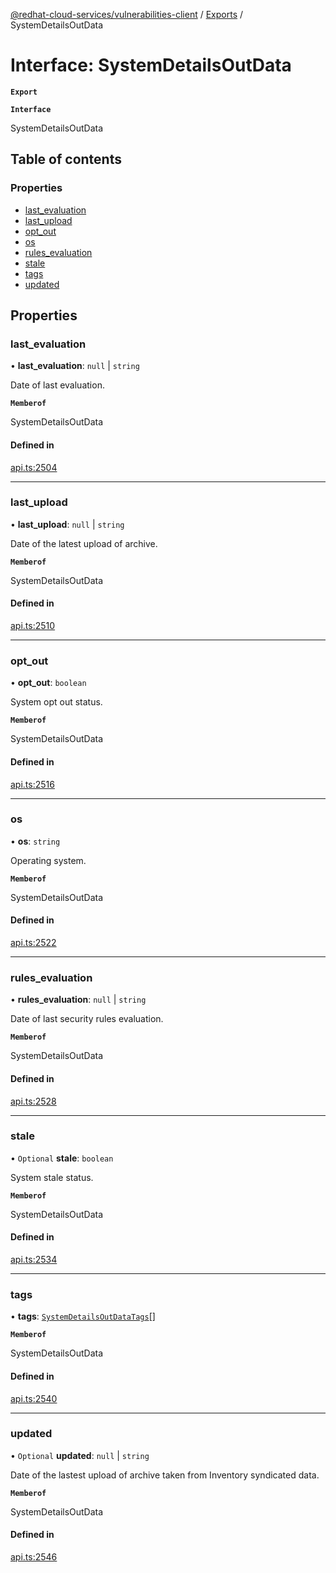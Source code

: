 [@redhat-cloud-services/vulnerabilities-client](../README.md) / [Exports](../modules.md) / SystemDetailsOutData

# Interface: SystemDetailsOutData

**`Export`**

**`Interface`**

SystemDetailsOutData

## Table of contents

### Properties

- [last\_evaluation](SystemDetailsOutData.md#last_evaluation)
- [last\_upload](SystemDetailsOutData.md#last_upload)
- [opt\_out](SystemDetailsOutData.md#opt_out)
- [os](SystemDetailsOutData.md#os)
- [rules\_evaluation](SystemDetailsOutData.md#rules_evaluation)
- [stale](SystemDetailsOutData.md#stale)
- [tags](SystemDetailsOutData.md#tags)
- [updated](SystemDetailsOutData.md#updated)

## Properties

### last\_evaluation

• **last\_evaluation**: ``null`` \| `string`

Date of last evaluation.

**`Memberof`**

SystemDetailsOutData

#### Defined in

[api.ts:2504](https://github.com/RedHatInsights/javascript-clients/blob/master/packages/vulnerabilities/api.ts#L2504)

___

### last\_upload

• **last\_upload**: ``null`` \| `string`

Date of the latest upload of archive.

**`Memberof`**

SystemDetailsOutData

#### Defined in

[api.ts:2510](https://github.com/RedHatInsights/javascript-clients/blob/master/packages/vulnerabilities/api.ts#L2510)

___

### opt\_out

• **opt\_out**: `boolean`

System opt out status.

**`Memberof`**

SystemDetailsOutData

#### Defined in

[api.ts:2516](https://github.com/RedHatInsights/javascript-clients/blob/master/packages/vulnerabilities/api.ts#L2516)

___

### os

• **os**: `string`

Operating system.

**`Memberof`**

SystemDetailsOutData

#### Defined in

[api.ts:2522](https://github.com/RedHatInsights/javascript-clients/blob/master/packages/vulnerabilities/api.ts#L2522)

___

### rules\_evaluation

• **rules\_evaluation**: ``null`` \| `string`

Date of last security rules evaluation.

**`Memberof`**

SystemDetailsOutData

#### Defined in

[api.ts:2528](https://github.com/RedHatInsights/javascript-clients/blob/master/packages/vulnerabilities/api.ts#L2528)

___

### stale

• `Optional` **stale**: `boolean`

System stale status.

**`Memberof`**

SystemDetailsOutData

#### Defined in

[api.ts:2534](https://github.com/RedHatInsights/javascript-clients/blob/master/packages/vulnerabilities/api.ts#L2534)

___

### tags

• **tags**: [`SystemDetailsOutDataTags`](SystemDetailsOutDataTags.md)[]

**`Memberof`**

SystemDetailsOutData

#### Defined in

[api.ts:2540](https://github.com/RedHatInsights/javascript-clients/blob/master/packages/vulnerabilities/api.ts#L2540)

___

### updated

• `Optional` **updated**: ``null`` \| `string`

Date of the lastest upload of archive taken from Inventory syndicated data.

**`Memberof`**

SystemDetailsOutData

#### Defined in

[api.ts:2546](https://github.com/RedHatInsights/javascript-clients/blob/master/packages/vulnerabilities/api.ts#L2546)

